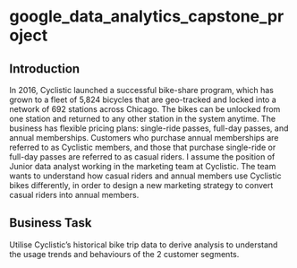 # google_data_analytics_capstone_project
## Introduction

In 2016, Cyclistic launched a successful bike-share program, which has grown to a fleet of 5,824 bicycles that are geo-tracked and locked into a network of 692 stations across Chicago. The bikes can be unlocked from one station and returned to any other station in the system anytime. The business has flexible pricing plans: single-ride passes, full-day passes, and annual memberships. Customers who purchase annual memberships are referred to as Cyclistic members, and those that purchase single-ride or full-day passes are referred to as casual riders.
I assume the position of Junior data analyst working in the marketing team at Cyclistic. The team wants to understand how casual riders and annual members use Cyclistic bikes differently, in order to design a new marketing strategy to convert casual riders into annual members.

## Business Task
Utilise Cyclistic’s historical bike trip data to derive analysis to understand the usage trends and behaviours of the 2 customer segments.

